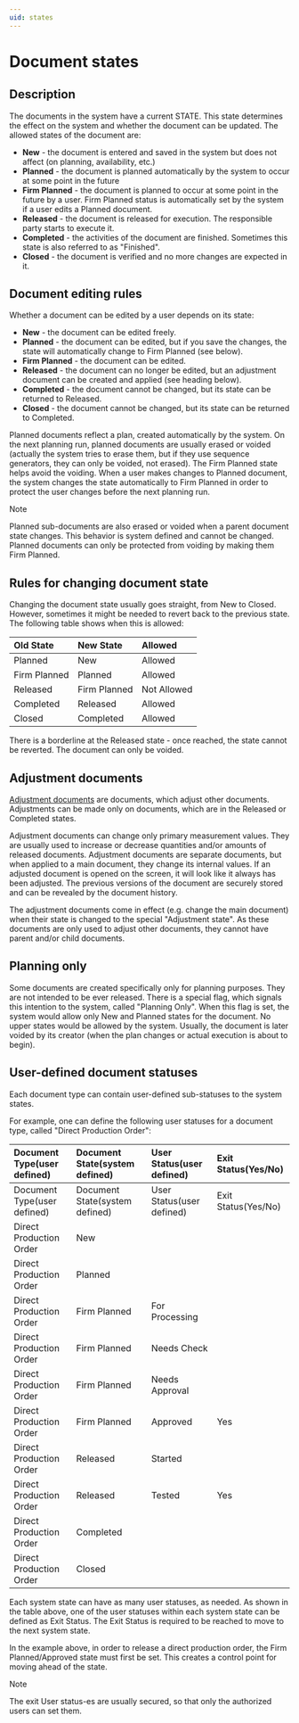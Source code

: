 ```yaml
---
uid: states
---
```


# Document states

## Description

The documents in the system have a current STATE. This state determines the effect on the system and whether the document can be updated. The allowed states of the document are:

- **New** - the document is entered and saved in the system but does not affect (on planning, availability, etc.)
- **Planned** - the document is planned automatically by the system to occur at some point in the future
- **Firm Planned** - the document is planned to occur at some point in the future by a user. Firm Planned status is automatically set by the system if a user edits a Planned document.
- **Released** - the document is released for execution. The responsible party starts to execute it.
- **Completed** - the activities of the document are finished. Sometimes this state is also referred to as "Finished".
- **Closed** - the document is verified and no more changes are expected in it.

## Document editing rules

Whether a document can be edited by a user depends on its state:

- **New** - the document can be edited freely.
- **Planned** - the document can be edited, but if you save the changes, the state will automatically change to Firm Planned (see below).
- **Firm Planned** - the document can be edited.
- **Released** - the document can no longer be edited, but an adjustment document can be created and applied (see heading below).
- **Completed** - the document cannot be changed, but its state can be returned to Released.
- **Closed** - the document cannot be changed, but its state can be returned to Completed.

Planned documents reflect a plan, created automatically by the system. On the next planning run, planned documents are usually erased or voided (actually the system tries to erase them, but if they use sequence generators, they can only be voided, not erased). The Firm Planned state helps avoid the voiding. When a user makes changes to Planned document, the system changes the state automatically to Firm Planned in order to protect the user changes before the next planning run.

> [!NOTE]
> Planned sub-documents are also erased or voided when a parent document state changes. This behavior is system defined and cannot be changed. Planned documents can only be protected from voiding by making them Firm Planned.

## Rules for changing document state

Changing the document state usually goes straight, from New to Closed. However, sometimes it might be needed to revert back to the previous state. The following table shows when this is allowed:

| Old State    | New State    | Allowed     |
| :----------- | :----------- | :---------- |
| Planned      | New          | Allowed     |
| Firm Planned | Planned      | Allowed     |
| Released     | Firm Planned | Not Allowed |
| Completed    | Released     | Allowed     |
| Closed       | Completed    | Allowed     |

There is a borderline at the Released state - once reached, the state cannot be reverted. The document can only be voided.

## Adjustment documents

[Adjustment documents](https://docs.erp.net/tech/concepts/documents/adjustments.html) are documents, which adjust other documents. Adjustments can be made only on documents, which are in the Released or Completed states.

Adjustment documents can change only primary measurement values. They are usually used to increase or decrease quantities and/or amounts of released documents. Adjustment documents are separate documents, but when applied to a main document, they change its internal values. If an adjusted document is opened on the screen, it will look like it always has been adjusted. The previous versions of the document are securely stored and can be revealed by the document history.

The adjustment documents come in effect (e.g. change the main document) when their state is changed to the special "Adjustment state". As these documents are only used to adjust other documents, they cannot have parent and/or child documents.

## Planning only

Some documents are created specifically only for planning purposes. They are not intended to be ever released. There is a special flag, which signals this intention to the system, called "Planning Only". When this flag is set, the system would allow only New and Planned states for the document. No upper states would be allowed by the system. Usually, the document is later voided by its creator (when the plan changes or actual execution is about to begin).

## User-defined document statuses

Each document type can contain user-defined sub-statuses to the system states.

For example, one can define the following user statuses for a document type, called "Direct Production Order":

| Document Type(user defined) | Document State(system defined) | User Status(user defined) | Exit Status(Yes/No) |
| :-------------------------- | :----------------------------- | :------------------------ | :------------------ |
| Document Type(user defined) | Document State(system defined) | User Status(user defined) | Exit Status(Yes/No) |
| Direct Production Order     | New                            |                           |                     |
| Direct Production Order     | Planned                        |                           |                     |
| Direct Production Order     | Firm Planned                   | For Processing            |                     |
| Direct Production Order     | Firm Planned                   | Needs Check               |                     |
| Direct Production Order     | Firm Planned                   | Needs Approval            |                     |
| Direct Production Order     | Firm Planned                   | Approved                  | Yes                 |
| Direct Production Order     | Released                       | Started                   |                     |
| Direct Production Order     | Released                       | Tested                    | Yes                 |
| Direct Production Order     | Completed                      |                           |                     |
| Direct Production Order     | Closed                         |                           |                     |

Each system state can have as many user statuses, as needed. As shown in the table above, one of the user statuses within each system state can be defined as Exit Status. The Exit Status is required to be reached to move to the next system state.

In the example above, in order to release a direct production order, the Firm Planned/Approved state must first be set. This creates a control point for moving ahead of the state.

> [!NOTE]
> The exit User status-es are usually secured, so that only the authorized users can set them.
